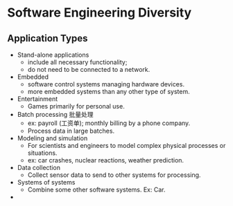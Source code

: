 # Software Engineering Diversity

## Application Types

* Stand-alone applications
  * include all necessary functionality;
  * do not need to be connected to a network.
* Embedded
  * software control systems managing hardware devices.
  * more embedded systems than any other type of system.
* Entertainment
  * Games primarily for personal use.
* Batch processing 批量处理
  * ex: payroll (工资单); monthly billing by a phone company.
  * Process data in large batches. 
* Modeling and simulation
  * For scientists and engineers to model complex physical processes or situations.
  * ex: car crashes, nuclear reactions, weather prediction.
* Data collection
  * Collect sensor data to send to other systems for processing.
* Systems of systems
  * Combine some other software systems. Ex: Car.
* 